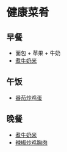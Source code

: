 # 健康菜肴

## 早餐
- 面包 + 苹果 + 牛奶
- [煮牛奶米](https://www.xiachufang.com/recipe/106939425/)


## 午饭
- [番茄炒鸡蛋](https://lanfanapp.com/recipe/2039/)


## 晚餐
-  [煮牛奶米](https://www.xiachufang.com/recipe/106939425/)
-  [辣椒炒鸡胸肉](https://www.xiachufang.com/recipe/106941639/)